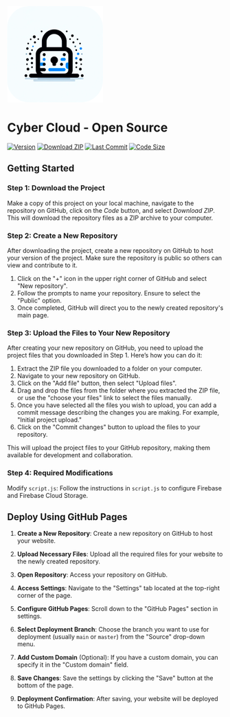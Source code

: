 ![Alt text](https://github.com/ChickenRei/Cyber-Cloud-OpenSource/blob/3b080267f527e12bc64f4027ef500e9562567641/logo.png)

# Cyber Cloud - Open Source
[![Version](https://img.shields.io/badge/Version-1.0.0-brightgreen)](https://github.com/ChickenRei/Cyber-Cloud-OpenSource)
[![Download ZIP](https://img.shields.io/badge/Download-ZIP-red)](https://github.com/ChickenRei/Cyber-Cloud-OpenSource/archive/refs/heads/main.zip)
[![Last Commit](https://img.shields.io/github/last-commit/ChickenRei/Cyber-Cloud-OpenSource?color=blue&label=Last%20Commit)](https://github.com/ChickenRei/Cyber-Cloud-OpenSource/commits/main)
[![Code Size](https://img.shields.io/github/languages/code-size/ChickenRei/Cyber-Cloud-OpenSource?color=yellow&label=Code%20Size)](https://github.com/ChickenRei/Cyber-Cloud-OpenSource)

## Getting Started
### Step 1: Download the Project

Make a copy of this project on your local machine, navigate to the repository on GitHub, click on the *Code* button, and select *Download ZIP*. This will download the repository files as a ZIP archive to your computer.

### Step 2: Create a New Repository

After downloading the project, create a new repository on GitHub to host your version of the project. Make sure the repository is public so others can view and contribute to it.

1. Click on the "+" icon in the upper right corner of GitHub and select "New repository".
2. Follow the prompts to name your repository. Ensure to select the "Public" option.
4. Once completed, GitHub will direct you to the newly created repository's main page.

### Step 3: Upload the Files to Your New Repository

After creating your new repository on GitHub, you need to upload the project files that you downloaded in Step 1. Here’s how you can do it:

1. Extract the ZIP file you downloaded to a folder on your computer.
2. Navigate to your new repository on GitHub.
3. Click on the "Add file" button, then select "Upload files".
4. Drag and drop the files from the folder where you extracted the ZIP file, or use the "choose your files" link to select the files manually.
5. Once you have selected all the files you wish to upload, you can add a commit message describing the changes you are making. For example, "Initial project upload."
6. Click on the "Commit changes" button to upload the files to your repository.

This will upload the project files to your GitHub repository, making them available for development and collaboration.

### Step 4: Required Modifications
Modify `script.js`: Follow the instructions in `script.js` to configure Firebase and Firebase Cloud Storage.

## Deploy Using GitHub Pages

1. **Create a New Repository**: Create a new repository on GitHub to host your website.

2. **Upload Necessary Files**: Upload all the required files for your website to the newly created repository.

3. **Open Repository**: Access your repository on GitHub.

4. **Access Settings**: Navigate to the "Settings" tab located at the top-right corner of the page.

5. **Configure GitHub Pages**: Scroll down to the "GitHub Pages" section in settings.

6. **Select Deployment Branch**: Choose the branch you want to use for deployment (usually `main` or `master`) from the "Source" drop-down menu.

7. **Add Custom Domain** (Optional): If you have a custom domain, you can specify it in the "Custom domain" field.

8. **Save Changes**: Save the settings by clicking the "Save" button at the bottom of the page.

9. **Deployment Confirmation**: After saving, your website will be deployed to GitHub Pages.
